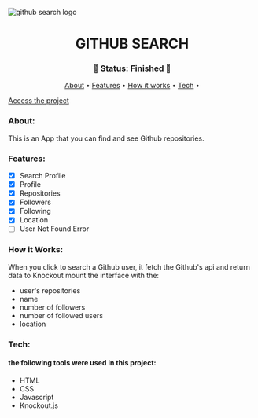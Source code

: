 ![github search logo](https://github.com/devgustavojs/github-search-knockout/blob/main/img/wallpaper.png)

<h1 align="center" href>GITHUB SEARCH</h1>

<h3 align="center">
  🚀 Status: Finished 🚀
</h3>

<p align="center">
 <a href="#about">About</a> •
 <a href="#features">Features</a> • 
 <a href="#how-it-works">How it works</a> • 
 <a href="#tech">Tech</a> • 
</p>

[Access the project](https://gustavosgdev.github.io/github-search-knockout/)
### About:
This is an App that you can find and see Github repositories.

### Features:

- [x] Search Profile
- [x] Profile
- [x] Repositories
- [x] Followers
- [x] Following
- [x] Location
- [ ] User Not Found Error

### How it Works:
When you click to search a Github user, it fetch the Github's api and return data to Knockout mount the interface with the:
 - user's repositories
 - name
 - number of followers
 - number of followed users
 - location

### Tech:
#### the following tools were used in this project:

- HTML
- CSS
- Javascript
- Knockout.js
